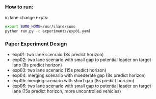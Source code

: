 ### How to run:
in lane change expts:
```bash 
export SUMO_HOME=/usr/share/sumo
python run.py -c experiments/exp01.yaml
```


### Paper Experiment Design
- exp01: two lane scenraio (8s predict horizon)
- exp02: two lane scenario with small gap to potential leader on target lane (8s predict horizon)
- exp03: two lane scenario (15s predict horizon)
- exp04: merging scenario with moederate gap (8s predict horizon)
- exp05: merging scenario with short gap (8s predict horizon)
- exp06: two lane scenario with small gap to potential leader on target lane (15s predict horizon, more uncontrolled vehicles)